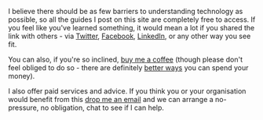I believe there should be as few barriers to understanding technology as possible, so all the guides I post on this site are completely free to access. If you feel like you've learned something, it would mean a lot if you shared the link with others - via [<i class="fa-brands fa-twitter"></i> Twitter](https://twitter.com/intent/tweet?url={{site.url|url_encode}}{{page.url|url_encode}}&text=Check+this+out+from+&#64;willchurchill&hashtags=technology,webdev), [<i class="fa-brands fa-facebook"></i> Facebook](https://www.facebook.com/sharer.php?u={{site.url|url_encode}}{{page.url|url_encode}}), [<i class="fa-brands fa-linkedin"></i> LinkedIn](https://www.linkedin.com/shareArticle?url={{site.url|url_encode}}{{page.url|url_encode}}&source=Will-Churchill), or any other way you see fit.

You can also, if you're so inclined, [<i class="fa-solid fa-mug-hot"></i> buy me a coffee](https://www.buymeacoffee.com/willchurchill) (though please don't feel obliged to do so - there are definitely [better ways](https://actions.tommys.org/a/tommys-change) you can spend your money).

I also offer paid services and advice. If you think you or your organisation would benefit from this [<i class="fa-solid fa-envelope"></i> drop me an email]() and we can arrange a no-pressure, no obligation, chat to see if I can help.